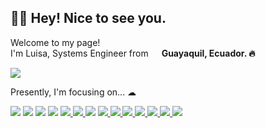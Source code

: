 ## 👋🏻 Hey! Nice to see you.

<p>
    Welcome to my page! <br>
    I'm Luisa, Systems Engineer from 
    <img src="https://static.vecteezy.com/system/resources/thumbnails/012/177/225/small_2x/ecuador-map-city-color-of-country-flag-png.png" width="13"/> 
    <b>Guayaquil, Ecuador. 🔥</b>
</p>

![](https://komarev.com/ghpvc/?username=stgoarteaga&label=PROFILE+VIEWS&style=flat)

Presently, I'm focusing on... ☁

<a href="https://kubernetes.io/" target="kuber">
<img src="https://img.shields.io/badge/Kubernetes-black?style=flat&logo=kubernetes&logoColor=%23000000&color=%23326CE5&"></a>
<a href="https://www.docker.com/" target="docker">
<img src="https://img.shields.io/badge/Docker-black?style=flat&logo=docker&logoColor=%23000000&color=%232496ED&"></a>
<a href="https://www.terraform.io/" target="terraform">
<img src="https://img.shields.io/badge/Terraform-black?style=flat&logo=terraform&logoColor=%23000000&color=%23844FBA"></a>
<a href="https://go.dev/" target="Go">
<img src="https://img.shields.io/badge/Golang-black?style=flat&logo=go&logoColor=%23000000&color=%2300ADD8"></a>
<a href="https://www.python.org/" target="python">
<img src="https://img.shields.io/badge/Python-black?style=flat&logo=python&logoColor=%23000000&color=%233776AB"></a><a href="https://docs.kernel.org/" target="linux">
<img src="https://img.shields.io/badge/Linux-while?style=flat&logo=linux&logoColor=black&color=%23FCC624"></a><a href="https://neovim.io/" target="neovim">
<img src="https://img.shields.io/badge/Neovim-black?style=flat&logo=Neovim&logoColor=%23000000&color=%2357A143"></a>
<a href="https://docs.aws.amazon.com/?nc2=h_ql_doc_do" target="aws">
<img src="https://img.shields.io/badge/AWS-black?style=flat&logo=amazonwebservices&logoColor=%23000000&color=%23232F3E"></a><a href="https://docs.ansible.com/" target="ansible">
<img src="https://img.shields.io/badge/Ansible-black?style=flat&logo=ansible&logoColor=%23000000&color=%23EE0000"></a><a href="https://prometheus.io/docs/introduction/overview/" target="prometheus">
<img src="https://img.shields.io/badge/Prometheus-black?style=flat&logo=prometheus&logoColor=%23000000&color=%23E6522C"></a><a href="https://www.jenkins.io/doc/book/" target="jenkins">
<img src="https://img.shields.io/badge/Jenkins-black?style=flat&logo=jenkins&logoColor=%23000000&color=%23D24939"></a><a href="https://argo-cd.readthedocs.io/en/stable/" target="argo">
<img src="https://img.shields.io/badge/ArgoCD-black?style=flat&logo=argo&logoColor=%23000000&color=%23EF7B4D"></a><a href="https://docs.github.com/en/actions" target="githubactions">
<img src="https://img.shields.io/badge/Github%20Actions-black?style=flat&logo=githubactions&logoColor=%23000000&color=%232088FF"></a><a href="https://circleci.com/docs/" target="circleci">
<img src="https://img.shields.io/badge/CircleCI-black?style=flat&logo=circleci&logoColor=%23000000&color=%23343434"></a>

<!--
**lulualvarado/lulualvarado** is a ✨ _special_ ✨ repository because its `README.md` (this file) appears on your GitHub profile.

Here are some ideas to get you started:

- 🔭 I’m currently working on ...
- 🌱 I’m currently learning ...
- 👯 I’m looking to collaborate on ...
- 🤔 I’m looking for help with ...
- 💬 Ask me about ...
- 📫 How to reach me: ...
- 😄 Pronouns: ...
- ⚡ Fun fact: ...
-->
